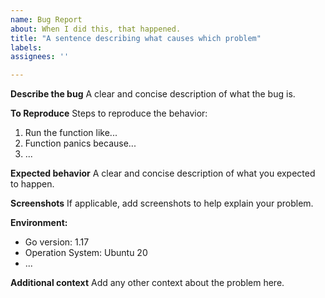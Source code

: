 ```yaml
---
name: Bug Report
about: When I did this, that happened.
title: "A sentence describing what causes which problem"
labels: 
assignees: ''

---
```


**Describe the bug**
A clear and concise description of what the bug is.

**To Reproduce**
Steps to reproduce the behavior:
1. Run the function like...
2. Function panics because...
3. ...

**Expected behavior**
A clear and concise description of what you expected to happen.

**Screenshots**
If applicable, add screenshots to help explain your problem.

**Environment:**
 - Go version: 1.17
 - Operation System: Ubuntu 20
 - ...

**Additional context**
Add any other context about the problem here.

